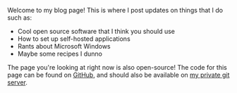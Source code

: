 [meta]: <title> (Loek's excruciatingly interesting blog)
[meta]: <subtitle> (This is the article that's displayed on the home page)
[meta]: <author> (Loek)
[meta]: <date> (April 12 2021)
[meta]: <tags> (home)

Welcome to my blog page! This is where I post updates on things that I do such
as:

- Cool open source software that I think you should use
- How to set up self-hosted applications
- Rants about Microsoft Windows
- Maybe some recipes I dunno

The page you're looking at right now is also open-source! The code for this
page can be found on [GitHub](https://github.com/lonkaars/blog), and should
also be available on [my private git server](https://git.pipeframe.xyz).

